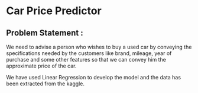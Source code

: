 # Car Price Predictor

 ## Problem Statement :
  We need to advise a person who wishes to buy a used car by conveying the specifications needed by the customers like brand, mileage, year of purchase and some other features so that we can convey him the approximate price of the car.
  
  
We have used Linear Regression to develop the model and the data has been extracted from the kaggle.
